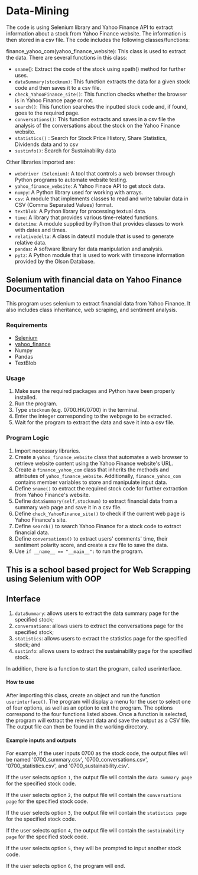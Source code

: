 # Data-Mining
The code is using Selenium library and Yahoo Finance API to extract information about a stock from Yahoo Finance website. The information is then stored in a csv file. The code includes the following classes/functions:

finance_yahoo_com(yahoo_finance_website): This class is used to extract the data. There are several functions in this class:

* `sname`(): Extract the code of the stock using xpath() method for further uses.
* `dataSummary(stocknum)`: This function extracts the data for a given stock code and then saves it to a csv file.
* `check_YahooFinance_site()`: This function checks whether the browser is in Yahoo Finance page or not.
* `search()`: This function searches the inputted stock code and, if found, goes to the required page.
* `conversations()`: This function extracts and saves in a csv file the analysis of the conversations about the stock on the Yahoo Finance website.
* `statistics()` : Search for Stock Price History, Share Statistics, Dividends data and to csv
* `sustinfo()`: Search for Sustainability data



Other libraries imported are:

* `webdriver (Selenium)`: A tool that controls a web browser through Python programs to automate website testing.
* `yahoo_finance_website`: A Yahoo Finace API to get stock data.
* `numpy`: A Python library used for working with arrays.
* `csv`: A module that implements classes to read and write tabular data in CSV (Comma Separated Values) format.
* `textblob`: A Python library for processing textual data.
* `time`: A library that provides various time-related functions.
* `datetime`: A module supplied by Python that provides classes to work with dates and times.
* `relativedelta`: A class in dateutil module that is used to generate relative data.
* `pandas`: A software library for data manipulation and analysis.
* `pytz`: A Python module that is used to work with timezone information provided by the Olson Database.


## Selenium with financial data on Yahoo Finance Documentation

This program uses selenium to extract financial data from Yahoo Finance. It also includes class inheritance, web scraping, and sentiment analysis.

### Requirements
* [Selenium](https://selenium-python.readthedocs.io/)
* [yahoo_finance](https://pypi.org/project/yahoo-finance/)
* Numpy
* Pandas
* TextBlob

### Usage
1. Make sure the required packages and Python have been properly installed.
2. Run the program.
3. Type `stocknum` (e.g. 0700.HK/0700) in the terminal.
4. Enter the integer corresponding to the webpage to be extracted.
5. Wait for the program to extract the data and save it into a csv file.

### Program Logic
1. Import necessary libraries.
2. Create a `yahoo_finance_website` class that automates a web browser to retrieve website content using the Yahoo Finance website's URL.
3. Create a `finance_yahoo_com` class that inherits the methods and attributes of `yahoo_finance_website`. Additionally, `finance_yahoo_com` contains member variables to store and manipulate input data.
4. Define `sname()` to extract the required stock code for further extraction from Yahoo Finance's website.
5. Define `dataSummary(self,stocknum)` to extract financial data from a summary web page and save it in a csv file.
6. Define `check_YahooFinance_site()` to check if the current web page is Yahoo Finance's site.
7. Define `search()` to search Yahoo Finance for a stock code to extract financial data.
8. Define `conversations()` to extract users' comments' time, their sentiment polarity score, and create a csv file to save the data.
9. Use `if __name__ == "__main__":` to run the program.




## This is a school based project for Web Scrapping using Selenium with OOP
## Interface
1. `dataSummary`: allows users to extract the data summary page for the specified stock;
2. `conversations`: allows users to extract the conversations page for the specified stock;
3. `statistics`: allows users to extract the statistics page for the specified stock; and
4. `sustinfo`: allows users to extract the sustainability page for the specified stock.

In addition, there is a function to start the program, called userinterface.

#### How to use
After importing this class, create an object and run the function `userinterface()`. The program will display a menu for the user to select one of four options, as well as an option to exit the program. The options correspond to the four functions listed above. Once a function is selected, the program will extract the relevant data and save the output as a CSV file. The output file can then be found in the working directory.

#### Example inputs and outputs
For example, if the user inputs 0700 as the stock code, the output files will be named '0700_summary.csv', '0700_conversations.csv', '0700_statistics.csv', and '0700_sustainability.csv'.

If the user selects option `1`, the output file will contain the `data summary page` for the specified stock code.

If the user selects option `2`, the output file will contain the `conversations page` for the specified stock code.

If the user selects option `3`, the output file will contain the `statistics page` for the specified stock code.

If the user selects option `4`, the output file will contain the `sustainability page` for the specified stock code.

If the user selects option `5`, they will be prompted to input another stock code.

If the user selects option `6`, the program will end.
